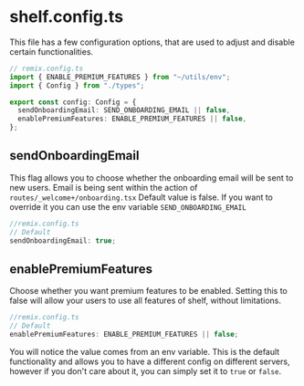 # shelf.config.ts

This file has a few configuration options, that are used to adjust and disable certain functionalities.

```ts
// remix.config.ts
import { ENABLE_PREMIUM_FEATURES } from "~/utils/env";
import { Config } from "./types";

export const config: Config = {
  sendOnboardingEmail: SEND_ONBOARDING_EMAIL || false,
  enablePremiumFeatures: ENABLE_PREMIUM_FEATURES || false,
};
```

## sendOnboardingEmail

This flag allows you to choose whether the onboarding email will be sent to new users. Email is being sent within the action of `routes/_welcome+/onboarding.tsx`
Default value is false. If you want to override it you can use the env variable `SEND_ONBOARDING_EMAIL`

```ts
//remix.config.ts
// Default
sendOnboardingEmail: true;
```

## enablePremiumFeatures

Choose whether you want premium features to be enabled. Setting this to false will allow your users to use all features of shelf, without limitations.

```ts
//remix.config.ts
// Default
enablePremiumFeatures: ENABLE_PREMIUM_FEATURES || false;
```

You will notice the value comes from an env variable. This is the default functionality and allows you to have a different config on different servers, however if you don't care about it, you can simply set it to `true` or `false`.
